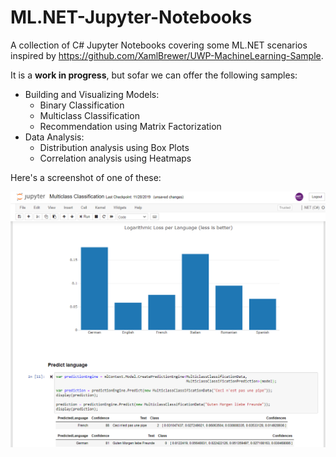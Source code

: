# ML.NET-Jupyter-Notebooks

A collection of C# Jupyter Notebooks covering some ML.NET scenarios inspired by https://github.com/XamlBrewer/UWP-MachineLearning-Sample.

It is a **work in progress**, but sofar we can offer the following samples:

* Building and Visualizing Models:
  * Binary Classification
  * Multiclass Classification
  * Recommendation using Matrix Factorization
* Data Analysis:
  * Distribution analysis using Box Plots
  * Correlation analysis using Heatmaps

Here's a screenshot of one of these:

![Screenshot](Assets/MLNet_Jupyter.png?raw=true)
